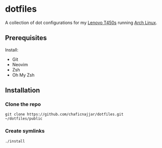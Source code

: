 # dotfiles

A collection of dot configurations for my [Lenovo T450s](http://shop.lenovo.com/gb/en/laptops/thinkpad/t-series/t450s/) running [Arch Linux](https://www.archlinux.org/).

## Prerequisites

Install:

- Git
- Neovim
- Zsh
- Oh My Zsh

## Installation

### Clone the repo

`git clone https://github.com/chaficnajjar/dotfiles.git ~/dotfiles/public`

### Create symlinks

`./install`
